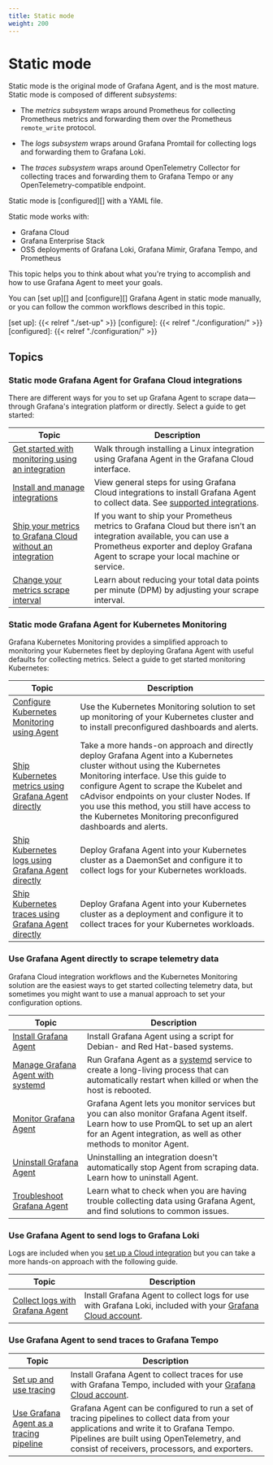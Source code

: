 ```yaml
---
title: Static mode
weight: 200
---
```


# Static mode

Static mode is the original mode of Grafana Agent, and is the most mature.
Static mode is composed of different _subsystems_:

* The _metrics subsystem_ wraps around Prometheus for collecting Prometheus
  metrics and forwarding them over the Prometheus `remote_write` protocol.

* The _logs subsystem_ wraps around Grafana Promtail for collecting logs and
  forwarding them to Grafana Loki.

* The _traces subsystem_ wraps around OpenTelemetry Collector for collecting
  traces and forwarding them to Grafana Tempo or any OpenTelemetry-compatible
  endpoint.

Static mode is [configured][] with a YAML file.

Static mode works with:

- Grafana Cloud
- Grafana Enterprise Stack
- OSS deployments of Grafana Loki, Grafana Mimir, Grafana Tempo, and Prometheus

This topic helps you to think about what you're trying to accomplish and how to
use Grafana Agent to meet your goals.

You can [set up][] and [configure][] Grafana Agent in static mode manually, or
you can follow the common workflows described in this topic.

[set up]: {{< relref "./set-up" >}}
[configure]: {{< relref "./configuration/" >}}
[configured]: {{< relref "./configuration/" >}}

## Topics

### Static mode Grafana Agent for Grafana Cloud integrations

There are different ways for you to set up Grafana Agent to scrape
data&mdash;through Grafana's integration platform or directly. Select a guide
to get started:

| Topic | Description |
|---|---|
| [Get started with monitoring using an integration](/docs/grafana-cloud/data-configuration/get-started-integration/) | Walk through installing a Linux integration using Grafana Agent in the Grafana Cloud interface. |
| [Install and manage integrations](/docs/grafana-cloud/data-configuration/integrations/install-and-manage-integrations/)  | View general steps for using Grafana Cloud integrations to install Grafana Agent to collect data. See [supported integrations](/docs/grafana-cloud/data-configuration/integrations/integration-reference/).
| [Ship your metrics to Grafana Cloud without an integration](/docs/grafana-cloud/data-configuration/metrics/agent-config-exporter/) | If you want to ship your Prometheus metrics to Grafana Cloud but there isn’t an integration available, you can use a Prometheus exporter and deploy Grafana Agent to scrape your local machine or service. |
| [Change your metrics scrape interval](/docs/grafana-cloud/billing-and-usage/control-prometheus-metrics-usage/changing-scrape-interval/) | Learn about reducing your total data points per minute (DPM) by adjusting your scrape interval. |

### Static mode Grafana Agent for Kubernetes Monitoring

Grafana Kubernetes Monitoring provides a simplified approach to monitoring your Kubernetes fleet by deploying Grafana Agent with useful defaults for collecting metrics. Select a guide to get started monitoring Kubernetes:

| Topic | Description |
|---|---|
| [Configure Kubernetes Monitoring using Agent](/docs/grafana-cloud/kubernetes-monitoring/configuration/config-k8s-agent-guide/) | Use the Kubernetes Monitoring solution to set up monitoring of your Kubernetes cluster and to install preconfigured dashboards and alerts. |
| [Ship Kubernetes metrics using Grafana Agent directly](/docs/grafana-cloud/kubernetes-monitoring/other-methods/k8s-agent-metrics/) |  Take a more hands-on approach and directly deploy Grafana Agent into a Kubernetes cluster without using the Kubernetes Monitoring interface. Use this guide to configure Agent to scrape the Kubelet and cAdvisor endpoints on your cluster Nodes. If you use this method, you still have access to the Kubernetes Monitoring preconfigured dashboards and alerts. |
| [Ship Kubernetes logs using Grafana Agent directly](/docs/grafana-cloud/kubernetes-monitoring/other-methods/k8s-agent-logs/) | Deploy Grafana Agent into your Kubernetes cluster as a DaemonSet and configure it to collect logs for your Kubernetes workloads.  |
| [Ship Kubernetes traces using Grafana Agent directly](/docs/grafana-cloud/kubernetes-monitoring/other-methods/k8s-agent-traces/) | Deploy Grafana Agent into your Kubernetes cluster as a deployment and configure it to collect traces for your Kubernetes workloads.  |

### Use Grafana Agent directly to scrape telemetry data

Grafana Cloud integration workflows and the Kubernetes Monitoring solution are the easiest ways to get started collecting telemetry data, but sometimes you might want to use a manual approach to set your configuration options.

| Topic | Description |
|---|---|
| [Install Grafana Agent](/docs/grafana-cloud/data-configuration/agent/install_agent/) | Install Grafana Agent using a script for Debian- and Red Hat-based systems. |
| [Manage Grafana Agent with systemd](/docs/grafana-cloud/data-configuration/agent/agent_as_service/) |  Run Grafana Agent as a [systemd](https://www.freedesktop.org/wiki/Software/systemd/) service to create a long-living process that can automatically restart when killed or when the host is rebooted. |
| [Monitor Grafana Agent](/docs/grafana-cloud/data-configuration/agent/agent_monitoring/) |  Grafana Agent lets you monitor services but you can also monitor Grafana Agent itself. Learn how to use PromQL to set up an alert for an Agent integration, as well as other methods to monitor Agent. |
| [Uninstall Grafana Agent](/docs/grafana-cloud/data-configuration/agent/install_agent/#uninstall-grafana-agent) | Uninstalling an integration doesn't automatically stop Agent from scraping data. Learn how to uninstall Agent. |
| [Troubleshoot Grafana Agent](/docs/grafana-cloud/data-configuration/agent/troubleshooting/) | Learn what to check when you are having trouble collecting data using Grafana Agent, and find solutions to common issues.  |

### Use Grafana Agent to send logs to Grafana Loki

Logs are included when you [set up a Cloud integration](/docs/grafana-cloud/data-configuration/integrations/install-and-manage-integrations) but you can take a more hands-on approach with the following guide.

| Topic | Description |
|---|---|
| [Collect logs with Grafana Agent](/docs/grafana-cloud/data-configuration/logs/collect-logs-with-agent/) |  Install Grafana Agent to collect logs for use with Grafana Loki, included with your [Grafana Cloud account](/docs/grafana-cloud/account-management/cloud-portal/). |

### Use Grafana Agent to send traces to Grafana Tempo

| Topic | Description |
|---|---|
| [Set up and use tracing](/docs/grafana-cloud/data-configuration/traces/set-up-and-use-tempo/) |  Install Grafana Agent to collect traces for use with Grafana Tempo, included with your [Grafana Cloud account](/docs/grafana-cloud/account-management/cloud-portal/). |
| [Use Grafana Agent as a tracing pipeline](/docs/tempo/latest/grafana-agent/) | Grafana Agent can be configured to run a set of tracing pipelines to collect data from your applications and write it to Grafana Tempo. Pipelines are built using OpenTelemetry, and consist of receivers, processors, and exporters. |
